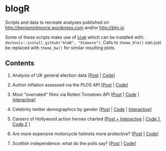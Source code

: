 blogR
=====

Scripts and data to recreate analyses published on http://benjaminlmoore.wordpress.com and/or http://blm.io

Some of these scripts make use of [`blmR`](https://github.com/blmoore/blmR) which can be installed with: `devtools::install_github("blmR", "blmoore")`. Calls to `theme_blm()` can just be replaced with `theme_bw()` for similar resulting plots.

## Contents 

1. Analysis of UK general election data  [[Post](http://benjaminlmoore.wordpress.com/2014/03/18/guardian-data-blog-uk-elections/) | [Code](R/guardian_UKelection.R)] 

2. Author inflation assessed via the PLOS API  [[Post](http://benjaminlmoore.wordpress.com/2014/04/06/author-inflation-in-academic-literature/) | [Code](R/plos_authInflation.R)]

3. Most "overrated" films via Rotten Tomatoes API [[Post](http://benjaminlmoore.wordpress.com/2014/05/05/what-are-the-most-overrated-films/) | [Code](R/overrated_films.R) | [Interactive](http://rcharts.io/viewer/?6c9ed5eed37fe3c03fa5)]

4. Celebrity twitter demographics by gender [[Post](http://benjaminlmoore.wordpress.com/2014/05/25/celebrity-twitter-followers-by-gender/) | [Code](R/twitter_followersGender.R) | [Interactive](http://blm.io/twitter)]

5. Careers of Hollywood action heroes charted [[Post + Interactive](http://blm.io/action) | [Code 1](blogpy/imdb_getActors.py), [Code 2](R/imdb_actionHeroes.R) ]

6. Are more expensive motorcycle helmets more protective? [[Post](http://blm.io/blog/motorcycle-helmet-safety-price/) | [Code](R/sharp_bikehelms.R)]

7. Scottish independence: what do the polls say? [[Post](http://blm.io/blog/scottish-independence-polls/) | [Code](R/indyref.R)]
